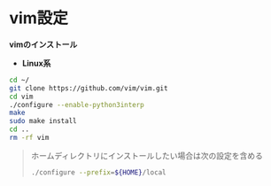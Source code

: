 # vim設定

**vimのインストール**
- **Linux系**
```bash
cd ~/
git clone https://github.com/vim/vim.git
cd vim
./configure --enable-python3interp
make
sudo make install
cd ..
rm -rf vim
```
> ホームディレクトリにインストールしたい場合は次の設定を含める
> ```bash
> ./configure --prefix=${HOME}/local
> ```

<br>

